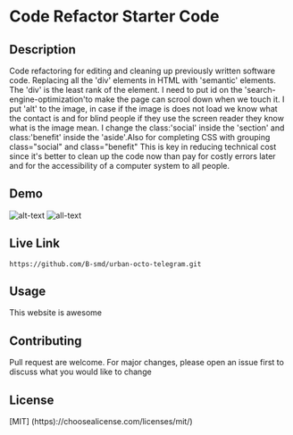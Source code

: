 # Code Refactor Starter Code

## Description
Code refactoring for editing and cleaning up previously written software code.
Replacing all the 'div' elements in HTML
with 'semantic' elements. The 'div' is the least rank of the element. I need to put id on the 'search-engine-optimization'to make the page can scrool down when we touch it. I put 'alt' to the image, in case if the image is does not load we know what the contact is and for blind people if they use the screen reader they know what is the image mean. I change the class:'social' inside the 'section' and class:'benefit' inside the 'aside'.Also for completing CSS with grouping class="social" and class="benefit" This is key in reducing technical cost since it's better to clean up the code now than pay for costly errors later and for the accessibility of a computer system to all people.

## Demo
![alt-text](assets/images/Horiseon.png)
![all-text](assets/images/SEO.jpg)

## Live Link
    https://github.com/B-smd/urban-octo-telegram.git

## Usage
This website is awesome

## Contributing
Pull request are welcome. For major changes, please open an issue first
to discuss what you would like to change


## License
[MIT]
(https)://choosealicense.com/licenses/mit/)
